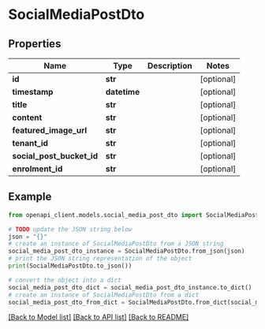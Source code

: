 # SocialMediaPostDto


## Properties

Name | Type | Description | Notes
------------ | ------------- | ------------- | -------------
**id** | **str** |  | [optional] 
**timestamp** | **datetime** |  | [optional] 
**title** | **str** |  | [optional] 
**content** | **str** |  | [optional] 
**featured_image_url** | **str** |  | [optional] 
**tenant_id** | **str** |  | [optional] 
**social_post_bucket_id** | **str** |  | [optional] 
**enrolment_id** | **str** |  | [optional] 

## Example

```python
from openapi_client.models.social_media_post_dto import SocialMediaPostDto

# TODO update the JSON string below
json = "{}"
# create an instance of SocialMediaPostDto from a JSON string
social_media_post_dto_instance = SocialMediaPostDto.from_json(json)
# print the JSON string representation of the object
print(SocialMediaPostDto.to_json())

# convert the object into a dict
social_media_post_dto_dict = social_media_post_dto_instance.to_dict()
# create an instance of SocialMediaPostDto from a dict
social_media_post_dto_from_dict = SocialMediaPostDto.from_dict(social_media_post_dto_dict)
```
[[Back to Model list]](../README.md#documentation-for-models) [[Back to API list]](../README.md#documentation-for-api-endpoints) [[Back to README]](../README.md)


